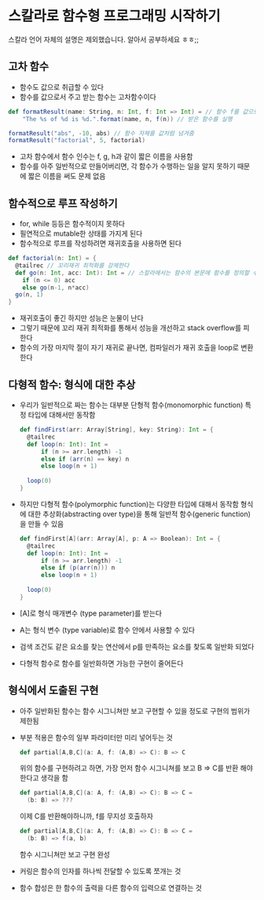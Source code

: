 # 스칼라로 함수형 프로그래밍 시작하기

스칼라 언어 자체의 설명은 제외했습니다. 알아서 공부하세요 ㅎㅎ;;

## 고차 함수

- 함수도 값으로 취급할 수 있다
- 함수를 값으로서 주고 받는 함수는 고차함수이다

```scala
def formatResult(name: String, n: Int, f: Int => Int) = // 함수 f를 값으로 받음
	"The %s of %d is %d.".format(name, n, f(n)) // 받은 함수를 실행

formatResult("abs", -10, abs) // 함수 자체를 값처럼 넘겨줌
formatResult("factorial", 5, factorial)
```

- 고차 함수에서 함수 인수는 f, g, h과 같이 짧은 이름을 사용함
- 함수를 아주 일반적으로 만들어버리면, 각 함수가 수행하는 일을 알지 못하기 때문에 짧은 이름을 써도 문제 없음

## 함수적으로 루프 작성하기

- for, while 등등은 함수적이지 못하다
- 필연적으로 mutable한 상태를 가지게 된다
- 함수적으로 루프를 작성하려면 재귀호출을 사용하면 된다

```scala
def factorial(n: Int) = {
  @tailrec // 꼬리재귀 최적화를 강제한다
  def go(n: Int, acc: Int): Int = // 스칼라에서는 함수의 본문에 함수를 정의할 수 있음
  	if (n <= 0) acc
  	else go(n-1, n*acc)
  go(n, 1)
}
```

- 재귀호출이 좋긴 하지만 성능은 눈물이 난다
- 그렇기 때문에 꼬리 재귀 최적화를 통해서 성능을 개선하고 stack overflow를 피한다
- 함수의 가장 마지막 절이 자기 재귀로 끝나면, 컴파일러가 재귀 호출을 loop로 변환한다

## 다형적 함수: 형식에 대한 추상

- 우리가 일반적으로 짜는 함수는 대부분 단형적 함수(monomorphic function)
  특정 타입에 대해서만 동작함

  ```scala
  def findFirst(arr: Array[String], key: String): Int = {
    @tailrec
    def loop(n: Int): Int =
    	if (n >= arr.length) -1
    	else if (arr(n) == key) n
    	else loop(n + 1)
    
    loop(0)
  }
  ```

  

- 하지만 다형적 함수(polymorphic function)는 다양한 타입에 대해서 동작함
  형식에 대한 추상화(abstracting over type)을 통해 일반적 함수(generic function)을 만들 수 있음

  ```scala
  def findFirst[A](arr: Array[A], p: A => Boolean): Int = {
    @tailrec
    def loop(n: Int): Int = 
    	if (n >= arr.length) -1
    	else if (p(arr(n))) n
    	else loop(n + 1)
    
    loop(0)
  }
  ```

- [A]로 형식 매개변수 (type parameter)를 받는다
- A는 형식 변수 (type variable)로 함수 안에서 사용할 수 있다
- 검색 조건도 같은 요소를 찾는 연산에서 p를 만족하는 요소를 찾도록 일반화 되었다
- 다형적 함수로 함수를 일반화하면 가능한 구현이 줄어든다

## 형식에서 도출된 구현

- 아주 일반화된 함수는 함수 시그니쳐만 보고 구현할 수 있을 정도로 구현의 범위가 제한됨

- 부분 적용은 함수의 일부 파라미터만 미리 넣어두는 것
  ```scala
  def partial[A,B,C](a: A, f: (A,B) => C): B => C
  ```

  위의 함수를 구현하려고 하면, 가장 먼저 함수 시그니쳐를 보고 B => C를 반환 해야한다고 생각을 함
  ```scala
  def partial[A,B,C](a: A, f: (A,B) => C): B => C =
  	(b: B) => ???
  ```

  이제 C를 반환해야하니까, f를 무지성 호출하자
  ```scala
  def partial[A,B,C](a: A, f: (A,B) => C): B => C =
  	(b: B) => f(a, b)
  ```

  함수 시그니쳐만 보고 구현 완성

- 커링은 함수의 인자를 하나씩 전달할 수 있도록 쪼개는 것
- 함수 합성은 한 함수의 출력을 다른 함수의 입력으로 연결하는 것

